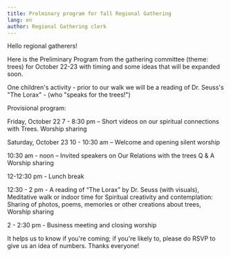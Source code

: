```yaml
---
title: Prelminary program for fall Regional Gathering
lang: en
author: Regional Gathering clerk
---
```

Hello regional gatherers!

Here is the Preliminary Program from the gathering committee (theme: trees) for October 22-23 with timing and some ideas that will be expanded soon.

One children's activity - prior to our walk we will be  a reading of Dr. Seuss's "The Lorax" - (who "speaks for the trees!")

Provisional program:

Friday, October 22
7 - 8:30 pm –
Short videos on our spiritual connections with Trees.
Worship sharing

Saturday, October 23
10 - 10:30 am –
Welcome and opening silent worship

10:30 am - noon –
Invited speakers on Our Relations with the trees
Q & A
Worship sharing

12-12:30 pm - Lunch break

12:30 - 2 pm -
A reading of “The Lorax” by Dr. Seuss (with visuals),
Meditative walk or indoor time for Spiritual creativity and contemplation:
Sharing of photos, poems, memories or other creations about trees,
Worship sharing

2 - 2:30 pm - Business meeting and closing worship

It helps us to know if you're coming; if you're likely to, please do RSVP to give us an idea of numbers. Thanks everyone!

